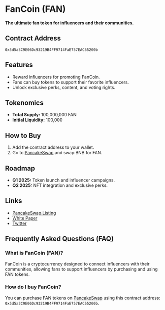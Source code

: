 # FanCoin (FAN)
**The ultimate fan token for influencers and their communities.**

## Contract Address
`0x5d5a3C9E06Dc93219B4FF9714FaE757EAC55200b`

## Features
- Reward influencers for promoting FanCoin.
- Fans can buy tokens to support their favorite influencers.
- Unlock exclusive perks, content, and voting rights.

## Tokenomics
- **Total Supply:** 100,000,000 FAN
- **Initial Liquidity:** 100,000

## How to Buy
1. Add the contract address to your wallet.
2. Go to [PancakeSwap](https://pancakeswap.finance) and swap BNB for FAN.

## Roadmap
- **Q1 2025:** Token launch and influencer campaigns.
- **Q2 2025:** NFT integration and exclusive perks.

## Links
- [PancakeSwap Listing](https://pancakeswap.finance/?outputCurrency=0x5d5a3C9E06Dc93219B4FF9714FaE757EAC55200b)
- [White Paper](link_here)
- [Twitter](https://x.com/FanCoinCrypto)


## Frequently Asked Questions (FAQ)

### What is FanCoin (FAN)?
FanCoin is a cryptocurrency designed to connect influencers with their communities, allowing fans to support influencers by purchasing and using FAN tokens.

### How do I buy FanCoin?
You can purchase FAN tokens on [PancakeSwap](https://pancakeswap.finance/) using this contract address: `0x5d5a3C9E06Dc93219B4FF9714FaE757EAC55200b`.
